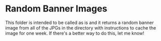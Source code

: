 # Random Banner Images

This folder is intended to be called as is and it returns a random banner image from all of the JPGs in the directory with instructions to cache the image for one week. If there's a better way to do this, let me know!
